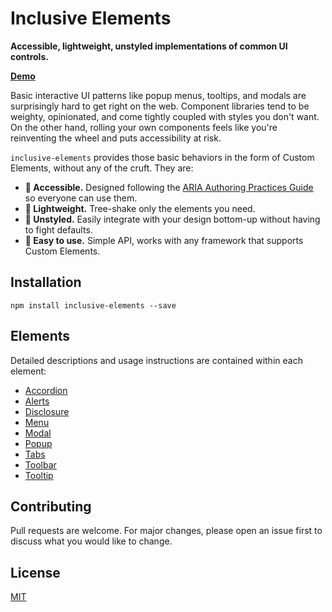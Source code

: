 # Inclusive Elements

**Accessible, lightweight, unstyled implementations of common UI controls.**

[**Demo**](https://tobyzerner.github.io/inclusive-elements/index.html)

Basic interactive UI patterns like popup menus, tooltips, and modals are surprisingly hard to get right on the web. Component libraries tend to be weighty, opinionated, and come tightly coupled with styles you don't want. On the other hand, rolling your own components feels like you're reinventing the wheel and puts accessibility at risk.

`inclusive-elements` provides those basic behaviors in the form of Custom Elements, without any of the cruft. They are:

-   **🦮 Accessible.** Designed following the [ARIA Authoring Practices Guide](https://www.w3.org/WAI/ARIA/apg/) so everyone can use them.
-   **🌳 Lightweight.** Tree-shake only the elements you need.
-   **🎨 Unstyled.** Easily integrate with your design bottom-up without having to fight defaults.
-   **🚀 Easy to use.** Simple API, works with any framework that supports Custom Elements.

## Installation

```
npm install inclusive-elements --save
```

## Elements

Detailed descriptions and usage instructions are contained within each element:

-   [Accordion](src/accordion)
-   [Alerts](src/alerts)
-   [Disclosure](src/disclosure)
-   [Menu](src/menu)
-   [Modal](src/modal)
-   [Popup](src/popup)
-   [Tabs](src/tabs)
-   [Toolbar](src/toolbar)
-   [Tooltip](src/tooltip)

## Contributing

Pull requests are welcome. For major changes, please open an issue first to discuss what you would like to change.

## License

[MIT](LICENSE)
